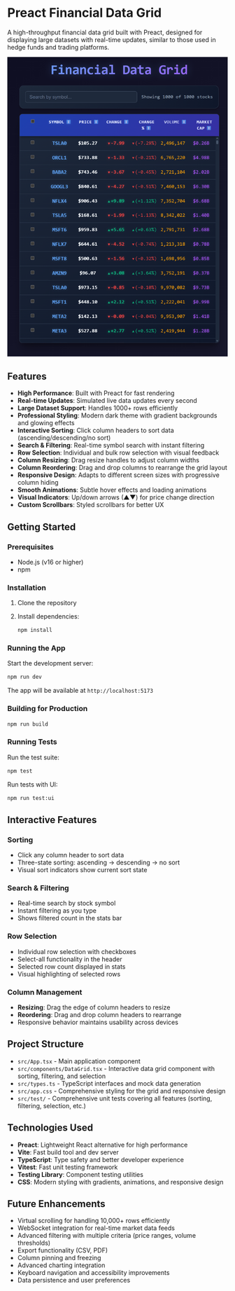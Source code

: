 # Preact Financial Data Grid

A high-throughput financial data grid built with Preact, designed for displaying large datasets with real-time updates, similar to those used in hedge funds and trading platforms.

![](./data_grid.png)

## Features

- **High Performance**: Built with Preact for fast rendering
- **Real-time Updates**: Simulated live data updates every second
- **Large Dataset Support**: Handles 1000+ rows efficiently
- **Professional Styling**: Modern dark theme with gradient backgrounds and glowing effects
- **Interactive Sorting**: Click column headers to sort data (ascending/descending/no sort)
- **Search & Filtering**: Real-time symbol search with instant filtering
- **Row Selection**: Individual and bulk row selection with visual feedback
- **Column Resizing**: Drag resize handles to adjust column widths
- **Column Reordering**: Drag and drop columns to rearrange the grid layout
- **Responsive Design**: Adapts to different screen sizes with progressive column hiding
- **Smooth Animations**: Subtle hover effects and loading animations
- **Visual Indicators**: Up/down arrows (▲▼) for price change direction
- **Custom Scrollbars**: Styled scrollbars for better UX

## Getting Started

### Prerequisites

- Node.js (v16 or higher)
- npm

### Installation

1. Clone the repository
2. Install dependencies:

   ```bash
   npm install
   ```

### Running the App

Start the development server:

```bash
npm run dev
```

The app will be available at `http://localhost:5173`

### Building for Production

```bash
npm run build
```

### Running Tests

Run the test suite:

```bash
npm test
```

Run tests with UI:

```bash
npm run test:ui
```

## Interactive Features

### Sorting

- Click any column header to sort data
- Three-state sorting: ascending → descending → no sort
- Visual sort indicators show current sort state

### Search & Filtering

- Real-time search by stock symbol
- Instant filtering as you type
- Shows filtered count in the stats bar

### Row Selection

- Individual row selection with checkboxes
- Select-all functionality in the header
- Selected row count displayed in stats
- Visual highlighting of selected rows

### Column Management

- **Resizing**: Drag the edge of column headers to resize
- **Reordering**: Drag and drop column headers to rearrange
- Responsive behavior maintains usability across devices

## Project Structure

- `src/App.tsx` - Main application component
- `src/components/DataGrid.tsx` - Interactive data grid component with sorting, filtering, and selection
- `src/types.ts` - TypeScript interfaces and mock data generation
- `src/app.css` - Comprehensive styling for the grid and responsive design
- `src/test/` - Comprehensive unit tests covering all features (sorting, filtering, selection, etc.)

## Technologies Used

- **Preact**: Lightweight React alternative for high performance
- **Vite**: Fast build tool and dev server
- **TypeScript**: Type safety and better developer experience
- **Vitest**: Fast unit testing framework
- **Testing Library**: Component testing utilities
- **CSS**: Modern styling with gradients, animations, and responsive design

## Future Enhancements

- Virtual scrolling for handling 10,000+ rows efficiently
- WebSocket integration for real-time market data feeds
- Advanced filtering with multiple criteria (price ranges, volume thresholds)
- Export functionality (CSV, PDF)
- Column pinning and freezing
- Advanced charting integration
- Keyboard navigation and accessibility improvements
- Data persistence and user preferences

